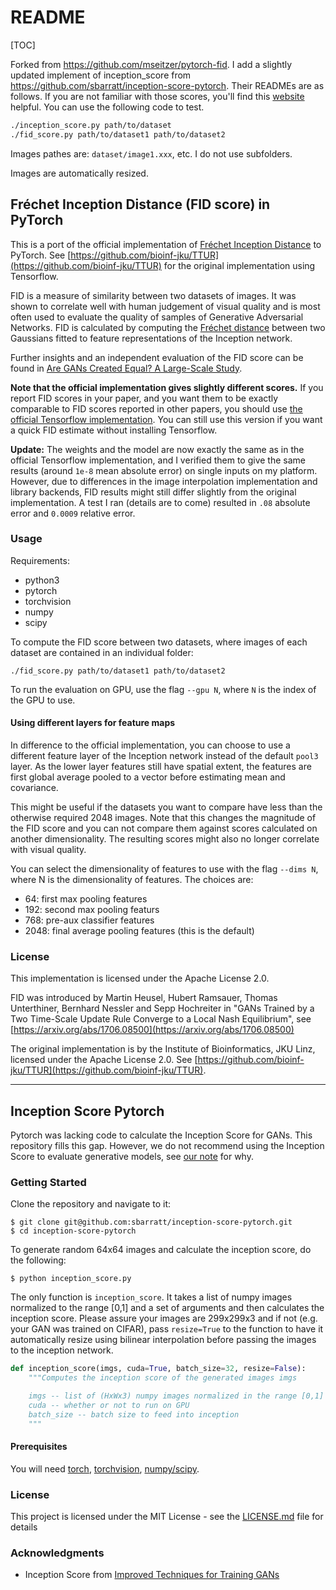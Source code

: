 # README

[TOC]

Forked from https://github.com/mseitzer/pytorch-fid. I add a slightly updated implement of inception_score from https://github.com/sbarratt/inception-score-pytorch. Their READMEs are as follows. If you are not familiar with those scores, you'll find this [website](https://nealjean.com/ml/frechet-inception-distance/) helpful. You can use the following code to test.
```bash
./inception_score.py path/to/dataset
./fid_score.py path/to/dataset1 path/to/dataset2
```

Images pathes are: `dataset/image1.xxx`, etc. I do not use subfolders.

Images are automatically resized.

## Fréchet Inception Distance (FID score) in PyTorch

This is a port of the official implementation of [Fréchet Inception Distance](https://arxiv.org/abs/1706.08500) to PyTorch. 
See [https://github.com/bioinf-jku/TTUR](https://github.com/bioinf-jku/TTUR) for the original implementation using Tensorflow.

FID is a measure of similarity between two datasets of images. 
It was shown to correlate well with human judgement of visual quality and is most often used to evaluate the quality of samples of Generative Adversarial Networks.
FID is calculated by computing the [Fréchet distance](https://en.wikipedia.org/wiki/Fr%C3%A9chet_distance) between two Gaussians fitted to feature representations of the Inception network. 

Further insights and an independent evaluation of the FID score can be found in [Are GANs Created Equal? A Large-Scale Study](https://arxiv.org/abs/1711.10337).

**Note that the official implementation gives slightly different scores.** If you report FID scores in your paper, and you want them to be exactly comparable to FID scores reported in other papers, you should use [the official Tensorflow implementation](https://github.com/bioinf-jku/TTUR).
You can still use this version if you want a quick FID estimate without installing Tensorflow.

**Update:** The weights and the model are now exactly the same as in the official Tensorflow implementation, and I verified them to give the same results (around `1e-8` mean absolute error) on single inputs on my platform. However, due to differences in the image interpolation implementation and library backends, FID results might still differ slightly from the original implementation. A test I ran (details are to come) resulted in `.08` absolute error and `0.0009` relative error. 

### Usage

Requirements:
- python3
- pytorch
- torchvision
- numpy
- scipy

To compute the FID score between two datasets, where images of each dataset are contained in an individual folder:
```
./fid_score.py path/to/dataset1 path/to/dataset2
```

To run the evaluation on GPU, use the flag `--gpu N`, where `N` is the index of the GPU to use. 

#### Using different layers for feature maps

In difference to the official implementation, you can choose to use a different feature layer of the Inception network instead of the default `pool3` layer. 
As the lower layer features still have spatial extent, the features are first global average pooled to a vector before estimating mean and covariance.

This might be useful if the datasets you want to compare have less than the otherwise required 2048 images. 
Note that this changes the magnitude of the FID score and you can not compare them against scores calculated on another dimensionality. 
The resulting scores might also no longer correlate with visual quality.

You can select the dimensionality of features to use with the flag `--dims N`, where N is the dimensionality of features. 
The choices are:
- 64:   first max pooling features
- 192:  second max pooling featurs
- 768:  pre-aux classifier features
- 2048: final average pooling features (this is the default)

### License

This implementation is licensed under the Apache License 2.0.

FID was introduced by Martin Heusel, Hubert Ramsauer, Thomas Unterthiner, Bernhard Nessler and Sepp Hochreiter in "GANs Trained by a Two Time-Scale Update Rule Converge to a Local Nash Equilibrium", see [https://arxiv.org/abs/1706.08500](https://arxiv.org/abs/1706.08500)

The original implementation is by the Institute of Bioinformatics, JKU Linz, licensed under the Apache License 2.0.
See [https://github.com/bioinf-jku/TTUR](https://github.com/bioinf-jku/TTUR).

---

## Inception Score Pytorch

Pytorch was lacking code to calculate the Inception Score for GANs. This repository fills this gap.
However, we do not recommend using the Inception Score to evaluate generative models, see [our note](https://arxiv.org/abs/1801.01973) for why.

### Getting Started

Clone the repository and navigate to it:
```
$ git clone git@github.com:sbarratt/inception-score-pytorch.git
$ cd inception-score-pytorch
```

To generate random 64x64 images and calculate the inception score, do the following:
```
$ python inception_score.py
```

The only function is `inception_score`. It takes a list of numpy images normalized to the range [0,1] and a set of arguments and then calculates the inception score. Please assure your images are 299x299x3 and if not (e.g. your GAN was trained on CIFAR), pass `resize=True` to the function to have it automatically resize using bilinear interpolation before passing the images to the inception network.

```python
def inception_score(imgs, cuda=True, batch_size=32, resize=False):
    """Computes the inception score of the generated images imgs

    imgs -- list of (HxWx3) numpy images normalized in the range [0,1]
    cuda -- whether or not to run on GPU
    batch_size -- batch size to feed into inception
    """
```

#### Prerequisites

You will need [torch](http://pytorch.org/), [torchvision](https://github.com/pytorch/vision), [numpy/scipy](https://scipy.org/).

### License

This project is licensed under the MIT License - see the [LICENSE.md](LICENSE.md) file for details

### Acknowledgments

* Inception Score from [Improved Techniques for Training GANs](https://arxiv.org/abs/1606.03498)
